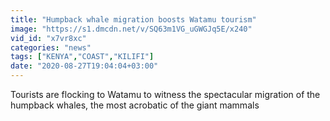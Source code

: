 ```yaml
---
title: "Humpback whale migration boosts Watamu tourism"
image: "https://s1.dmcdn.net/v/SQ63m1VG_uGWGJq5E/x240"
vid_id: "x7vr8xc"
categories: "news"
tags: ["KENYA","COAST","KILIFI"]
date: "2020-08-27T19:04:04+03:00"
---
```

Tourists are flocking to Watamu to witness the spectacular migration of the humpback whales, the most acrobatic of the giant mammals
